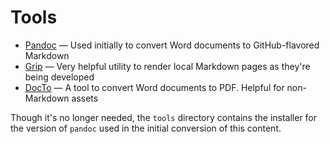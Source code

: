 Tools
====================================================================================================

- [Pandoc] — Used initially to convert Word documents to GitHub-flavored Markdown
- [Grip] — Very helpful utility to render local Markdown pages as they're being developed
- [DocTo] — A tool to convert Word documents to PDF. Helpful for non-Markdown assets

Though it's no longer needed, the `tools` directory contains the installer for the version of
`pandoc` used in the initial conversion of this content.



[DocTo]:  docto.md
[Grip]:   https://github.com/TEALSK12/apcsa-curriculum/wiki/Grip
[Pandoc]: https://github.com/TEALSK12/apcsa-curriculum/wiki/Pandoc
